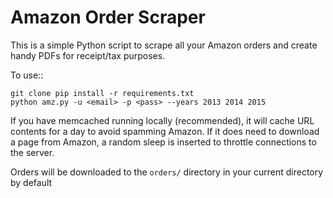Amazon Order Scraper
====================

This is a simple Python script to scrape all your Amazon orders and create handy PDFs
for receipt/tax purposes.

To use::


    git clone pip install -r requirements.txt
    python amz.py -u <email> -p <pass> --years 2013 2014 2015

If you have memcached running locally (recommended), it will cache URL contents for a
day to avoid spamming Amazon. If it does need to download a page from Amazon, a random
sleep is inserted to throttle connections to the server.

Orders will be downloaded to the ``orders/`` directory in your current directory by
default
